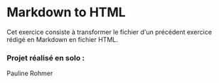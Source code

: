 # Markdown to HTML

Cet exercice consiste à transformer le fichier d'un précédent exercice rédigé en Markdown en fichier HTML. 

### Projet réalisé en solo : 

Pauline Rohmer